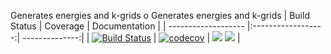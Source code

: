 Generates energies and k-grids
o
Generates energies and k-grids
| Build Status        | Coverage           | Documentation  |
| ------------------- |:------------------:| --------------:|
| [![Build Status](https://travis-ci.com/Atomtomate/Dispersions.svg?branch=master)](https://travis-ci.com/Atomtomate/Dispersions) 
| [![codecov](https://codecov.io/gh/Atomtomate/Dispersions)](https://codecov.io/gh/Atomtomate/Dispersions) 
| [![](https://img.shields.io/badge/docs-stable-blue.svg)](https://Atomtomate.github.io/Dispersions.jl/master)
[![](https://img.shields.io/badge/docs-dev-blue.svg)](https://Atomtomate.github.io/Dispersions.jl/dev)
|
